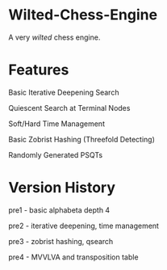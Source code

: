 # Wilted-Chess-Engine
A very *wilted* chess engine.


# Features

Basic Iterative Deepening Search

Quiescent Search at Terminal Nodes

Soft/Hard Time Management

Basic Zobrist Hashing (Threefold Detecting)

Randomly Generated PSQTs

# Version History

pre1 - basic alphabeta depth 4

pre2 - iterative deepening, time management

pre3 - zobrist hashing, qsearch

pre4 - MVVLVA and transposition table
